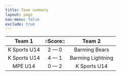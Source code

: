 ```yaml
---
title: Team summary
layout: page
nav-menu: false
exclude: true
---
```




|    Team 1    |  ::Score::  |      Team 2       |
|:------------:|:-----------:|:-----------------:|
| K Sports U14 | 2 &mdash; 0 |   Barming Bears   |
| K Sports U14 | 4 &mdash; 1 | Barming Lightning |
|   MPE U14    | 0 &mdash; 2 |   K Sports U14    |

 <br /><br /><br />